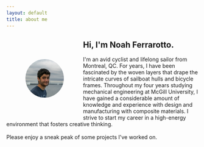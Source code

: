 ```yaml
---
layout: default
title: about me
---
```


<div>
	<img src="profile.jpg" alt="profile" style="float:left;width:20%;border-radius:50%;margin:10%">
	<h2>Hi, I'm Noah Ferrarotto.</h2>
	<p>
		I'm an avid cyclist and lifelong sailor from Montreal, QC. For years, I have been fascinated by the woven layers that drape the intricate curves of sailboat hulls and bicycle frames. Throughout my four years studying mechanical engineering at McGill University, I have gained a considerable amount of knowledge and experience with design and manufacturing with composite materials. I strive to start my career in a high-energy environment that fosters creative thinking. 
	<br><br>
		Please enjoy a sneak peak of some projects I've worked on. 
	</p>
</div>